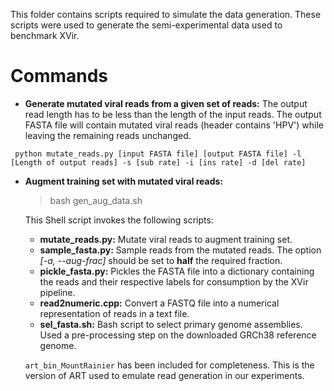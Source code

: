 This folder contains scripts required to simulate the data generation. These scripts were used to generate the semi-experimental data used to benchmark XVir.

# Commands
- **Generate mutated viral reads from a given set of reads:** The output read length has to be less than the length of the input reads. The output FASTA file will contain mutated viral reads (header contains 'HPV') while leaving the remaining reads unchanged.

` python mutate_reads.py [input FASTA file] [output FASTA file] -l [Length of output reads] -s [sub rate] -i [ins rate] -d [del rate]`

- **Augment training set with mutated viral reads:**
  > bash gen_aug_data.sh
  
  This Shell script invokes the following scripts:
  - **mutate_reads.py:** Mutate viral reads to augment training set.
  - **sample_fasta.py:** Sample reads from the mutated reads. The option _[-a, --aug-frac]_ should be set to **half** the required fraction.
  - **pickle_fasta.py:** Pickles the FASTA file into a dictionary containing the reads and their respective labels for consumption by the XVir pipeline.
  - **read2numeric.cpp:** Convert a FASTQ file into a numerical representation of reads in a text file.
  - **sel_fasta.sh:** Bash script to select primary genome assemblies. Used a pre-processing step on the downloaded GRCh38 reference genome.

  `art_bin_MountRainier` has been included for completeness. This is the version of ART used to emulate read generation in our experiments.


